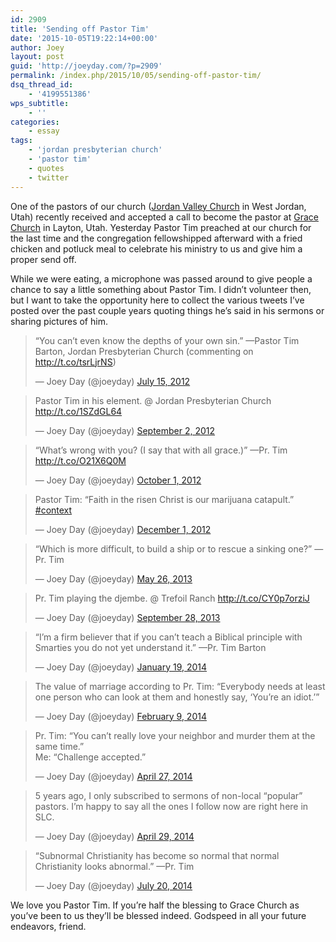 ```yaml
---
id: 2909
title: 'Sending off Pastor Tim'
date: '2015-10-05T19:22:14+00:00'
author: Joey
layout: post
guid: 'http://joeyday.com/?p=2909'
permalink: /index.php/2015/10/05/sending-off-pastor-tim/
dsq_thread_id:
    - '4199551386'
wps_subtitle:
    - ''
categories:
    - essay
tags:
    - 'jordan presbyterian church'
    - 'pastor tim'
    - quotes
    - twitter
---
```


One of the pastors of our church ([Jordan Valley Church](http://jordanvalleychurch.org/) in West Jordan, Utah) recently received and accepted a call to become the pastor at [Grace Church](http://graceutah.org) in Layton, Utah. Yesterday Pastor Tim preached at our church for the last time and the congregation fellowshipped afterward with a fried chicken and potluck meal to celebrate his ministry to us and give him a proper send off.

While we were eating, a microphone was passed around to give people a chance to say a little something about Pastor Tim. I didn’t volunteer then, but I want to take the opportunity here to collect the various tweets I’ve posted over the past couple years quoting things he’s said in his sermons or sharing pictures of him.

> “You can’t even know the depths of your own sin.” —Pastor Tim Barton, Jordan Presbyterian Church (commenting on <http://t.co/tsrLjrNS>)
> 
> — Joey Day (@joeyday) [July 15, 2012](https://twitter.com/joeyday/status/224544338305236992)

<script async="" charset="utf-8" src="//platform.twitter.com/widgets.js"></script>

> Pastor Tim in his element. @ Jordan Presbyterian Church <http://t.co/1SZdGL64>
> 
> — Joey Day (@joeyday) [September 2, 2012](https://twitter.com/joeyday/status/242297826544078848)

 <script async="" charset="utf-8" src="//platform.twitter.com/widgets.js"></script>

> “What’s wrong with you? (I say that with all grace.)” —Pr. Tim <http://t.co/O21X6Q0M>
> 
> — Joey Day (@joeyday) [October 1, 2012](https://twitter.com/joeyday/status/252783758074339328)

<script async="" charset="utf-8" src="//platform.twitter.com/widgets.js"></script>

> Pastor Tim: “Faith in the risen Christ is our marijuana catapult.” [\#context](https://twitter.com/hashtag/context?src=hash)
> 
> — Joey Day (@joeyday) [December 1, 2012](https://twitter.com/joeyday/status/275021698682728450)

 <script async="" charset="utf-8" src="//platform.twitter.com/widgets.js"></script>

> “Which is more difficult, to build a ship or to rescue a sinking one?” —Pr. Tim
> 
> — Joey Day (@joeyday) [May 26, 2013](https://twitter.com/joeyday/status/338697105923272704)

<script async="" charset="utf-8" src="//platform.twitter.com/widgets.js"></script>

> Pr. Tim playing the djembe. @ Trefoil Ranch <http://t.co/CY0p7orziJ>
> 
> — Joey Day (@joeyday) [September 28, 2013](https://twitter.com/joeyday/status/383980788804775936)

 <script async="" charset="utf-8" src="//platform.twitter.com/widgets.js"></script>

> “I’m a firm believer that if you can’t teach a Biblical principle with Smarties you do not yet understand it.” —Pr. Tim Barton
> 
> — Joey Day (@joeyday) [January 19, 2014](https://twitter.com/joeyday/status/424952618641682432)

<script async="" charset="utf-8" src="//platform.twitter.com/widgets.js"></script>

> The value of marriage according to Pr. Tim: “Everybody needs at least one person who can look at them and honestly say, ‘You’re an idiot.’”
> 
> — Joey Day (@joeyday) [February 9, 2014](https://twitter.com/joeyday/status/432568145027403776)

 <script async="" charset="utf-8" src="//platform.twitter.com/widgets.js"></script>

> Pr. Tim: “You can’t really love your neighbor and murder them at the same time.”  
> Me: “Challenge accepted.”
> 
> — Joey Day (@joeyday) [April 27, 2014](https://twitter.com/joeyday/status/460470584611065857)

<script async="" charset="utf-8" src="//platform.twitter.com/widgets.js"></script>

> 5 years ago, I only subscribed to sermons of non-local “popular” pastors. I’m happy to say all the ones I follow now are right here in SLC.
> 
> — Joey Day (@joeyday) [April 29, 2014](https://twitter.com/joeyday/status/461158259089342464)

 <script async="" charset="utf-8" src="//platform.twitter.com/widgets.js"></script>

> “Subnormal Christianity has become so normal that normal Christianity looks abnormal.” —Pr. Tim
> 
> — Joey Day (@joeyday) [July 20, 2014](https://twitter.com/joeyday/status/490901302994419712)

<script async="" charset="utf-8" src="//platform.twitter.com/widgets.js"></script>

We love you Pastor Tim. If you’re half the blessing to Grace Church as you’ve been to us they’ll be blessed indeed. Godspeed in all your future endeavors, friend.